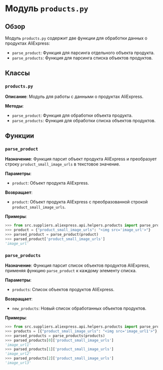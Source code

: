 # Модуль `products.py`

## Обзор

Модуль `products.py` содержит две функции для обработки данных о продуктах AliExpress:

- `parse_product`: Функция для парсинга отдельного объекта продукта. 
- `parse_products`: Функция для парсинга списка объектов продуктов.

## Классы

### `products.py`
**Описание**:  Модуль для работы с данными о продуктах AliExpress.

**Методы**:

- `parse_product`: Функция для обработки объекта продукта.
- `parse_products`: Функция для обработки списка объектов продуктов.

## Функции

### `parse_product`

**Назначение**: Функция парсит объект продукта AliExpress и преобразует строку `product_small_image_urls` в текстовое значение.

**Параметры**:

- `product`: Объект продукта AliExpress.

**Возвращает**:

- `product`: Объект продукта AliExpress с преобразованной строкой `product_small_image_urls`.


**Примеры**:

```python
>>> from src.suppliers.aliexpress.api.helpers.products import parse_product
>>> product = {"product_small_image_urls": "<img src='image_url'>"}
>>> parsed_product = parse_product(product)
>>> parsed_product['product_small_image_urls']
'image_url'

```

### `parse_products`

**Назначение**: Функция парсит список объектов продуктов AliExpress, применяя функцию `parse_product` к каждому элементу списка.

**Параметры**:

- `products`: Список объектов продуктов AliExpress.

**Возвращает**:

- `new_products`: Новый список обработанных объектов продуктов.

**Примеры**:

```python
>>> from src.suppliers.aliexpress.api.helpers.products import parse_products
>>> products = [{"product_small_image_urls": "<img src='image_url1'>"}, {"product_small_image_urls": "<img src='image_url2'>"}, {"product_small_image_urls": "<img src='image_url3'>"},]
>>> parsed_products = parse_products(products)
>>> parsed_products[0]['product_small_image_urls']
'image_url1'
>>> parsed_products[1]['product_small_image_urls']
'image_url2'
>>> parsed_products[2]['product_small_image_urls']
'image_url3'
```